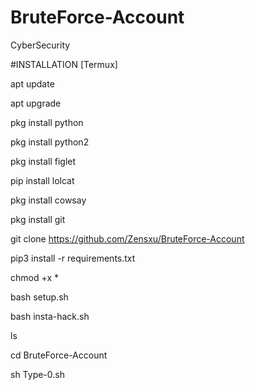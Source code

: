 # BruteForce-Account
CyberSecurity 

#INSTALLATION [Termux]

apt update

apt upgrade

pkg install python

pkg install python2

pkg install figlet 

pip install lolcat

pkg install cowsay

pkg install git

git clone https://github.com/Zensxu/BruteForce-Account

pip3 install -r requirements.txt


chmod +x *

bash setup.sh

bash insta-hack.sh

ls

cd BruteForce-Account  

sh Type-0.sh



